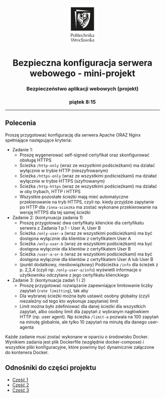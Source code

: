 <p align="center">
    <img width="20%" src="..\Logo\logo-pwr.png">
    <h1 align="center">Bezpieczna konfiguracja serwera webowego - mini-projekt</h1>
    <h3 align="center">Bezpieczeństwo aplikacji webowych (projekt)</h3>
    <h3 align="center">piątek 8:15</h3>
</p>

---

## Polecenia

Proszę przygotować konfigurację dla serwera Apache ORAZ Nginx spełniające następujące kryteria:

- Zadanie 1:
    - Proszę wygenerować self-signed certyfikat oraz skonfigurować obsługę HTTPS
    - Ścieżka `/http-only` (wraz ze wszystkimi podścieżkami) ma działać wyłącznie w trybie HTTP (nieszyfrowanym)
    - Ścieżka `/https-only` (wraz ze wszystkimi podścieżkami) ma działać wyłącznie w trybie HTTPS (szyfrowanym)
    - Ścieżka `/http-https` (wraz ze wszystkimi podścieżkami) ma działać w oby trybach, HTTP i HTTPS
    - Wszystkie pozostałe ścieżki mają mieć automatyczne przekierowanie na tryb HTTPS, czyli np. kiedy przyjdzie zapytanie po HTTP dla `/inna-sciezka` ma zostać wykonane przekierowanie na wersję HTTPS dla tej samej ścieżki
- Zadanie 2: (kontynuacja zadania 1)
    - Proszę przygotować dwa certyfikaty klienckie dla certyfikatu serwera z Zadania 1 p.1 - User A, User B
    - Ścieżka `/only-user-a` (wraz ze wszystkimi podścieżkami) ma być dostępna wyłącznie dla klientów z certyfikatem User A
    - Ścieżka `/only-user-b` (wraz ze wszystkimi podścieżkami)  ma być dostępna wyłącznie dla klientów z certyfikatem User B
    - Ścieżka `/user-a-or-b` (wraz ze wszystkimi podścieżkami)  ma być dostępna wyłącznie dla klientów z certyfikatem User A lub User B
    - (punkt dodatkowy, nieobowiązkowy) Podścieżka `/info` dla ścieżek z p. 2,3,4 (czyli np. `/only-user-a/info`) wyświetli informacje o użytkowniku odczytane z jego certyfikatu klienckiego
- Zadanie 3: (kontynuacja zadań 1 i 2)
    - Proszę przygotować rozwiązanie zapewniające limitowanie liczby zapytań (`rate limitting`), tak aby
    - Dla wybranej ścieżki można było ustawić osobny globalny  (czyli niezależny od tego kto wykonuje zapytanie) limit
    - Limit można było zdefiniować dla danej ścieżki dla wszystkich zapytań, albo osobny limit dla zapytań z wybranym nagłówkiem HTTP (np. user agent). Np ścieżka `/limit-a` pozwala na 100 zapytań na minutę globalnie, ale tylko 10 zapytań na minutę dla danego user-agenta

Każde zadanie musi zostać wykonane w oparciu o środowisko Docker. Wynikiem zadania jest plik Dockerfile (względnie docker-compose) i wszystkie pliki konfiguracyjne, które powinny być dynamicznie załączone do kontenera Docker.

## Odnośniki do części projektu

- [Część 1](part1)
- [Część 2](part2)
- [Część 3](part3)
